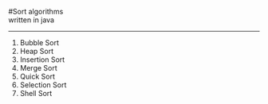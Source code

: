 
#Sort algorithms  
written in java

---------

1. Bubble Sort
1. Heap Sort
1. Insertion Sort
1. Merge Sort
1. Quick Sort
1. Selection Sort
1. Shell Sort
